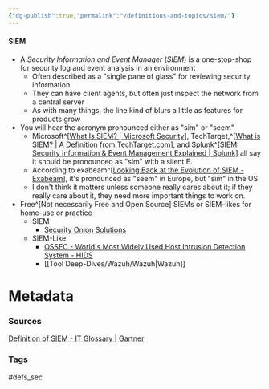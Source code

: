 ```yaml
---
{"dg-publish":true,"permalink":"/definitions-and-topics/siem/"}
---
```


#### SIEM
- A *Security Information and Event Manager* (*SIEM*) is a one-stop-shop for security log and event analysis in an environment
	- Often described as a "single pane of glass" for reviewing security information
	- They can have client agents, but often just inspect the network from a central server
	- As with many things, the line kind of blurs a little as features for products grow
- You will hear the acronym pronounced either as "sim" or "seem"
	- Microsoft^[[What Is SIEM? | Microsoft Security](https://www.microsoft.com/en-us/security/business/security-101/what-is-siem)], TechTarget,^[[What is SIEM? | A Definition from TechTarget.com](https://www.techtarget.com/searchsecurity/definition/security-information-and-event-management-SIEM)], and Splunk^[[SIEM: Security Information & Event Management Explained | Splunk](https://www.splunk.com/en_us/blog/learn/siem-security-information-event-management.html)] all say it should be pronounced as "sim" with a silent E.
	- According to exabeam^[[Looking Back at the Evolution of SIEM - Exabeam](https://www.exabeam.com/siem/looking-back-at-the-evolution-of-siem/)], it's pronounced as "seem" in Europe, but "sim" in the US
	- I don't think it matters unless someone really cares about it; if they really care about it, they need more important things to work on.
- Free^[Not necessarily Free and Open Source] SIEMs or SIEM-likes for home-use or practice
	- SIEM
		- [Security Onion Solutions](https://securityonionsolutions.com/)
	- SIEM-Like
		- [OSSEC - World's Most Widely Used Host Intrusion Detection System - HIDS](https://www.ossec.net/)
		- [[Tool Deep-Dives/Wazuh/Wazuh\|Wazuh]]






# Metadata

### Sources
[Definition of SIEM - IT Glossary | Gartner](https://www.gartner.com/en/information-technology/glossary/security-information-and-event-management-siem)

### Tags
#defs_sec 